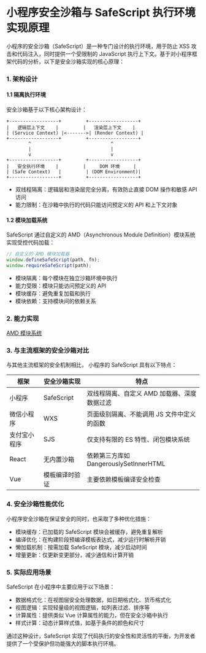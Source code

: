 # 小程序安全沙箱与 SafeScript 执行环境实现原理

小程序的安全沙箱（SafeScript）是一种专门设计的执行环境，用于防止 XSS 攻击和代码注入，同时提供一个受限制的 JavaScript 执行上下文。基于对小程序框架代码的分析，以下是安全沙箱实现的核心原理：

### 1. 架构设计

#### 1.1 隔离执行环境

安全沙箱基于以下核心架构设计：

```
+------------------+         +------------------+
|   逻辑层上下文    |         |   渲染层上下文    |
| (Service Context) |<------->| (Render Context) |
+------------------+         +------------------+
        ^                             ^
        |                             |
        v                             v
+------------------+         +------------------+
|   安全执行环境    |         |     DOM 环境     |
| (Safe Context)   |         | (DOM Environment)|
+------------------+         +------------------+
```

- 双线程隔离：逻辑层和渲染层完全分离，有效防止直接 DOM 操作和敏感 API 访问
- 能力限制：在沙箱中执行的代码只能访问预定义的 API 和上下文对象

#### 1.2 模块加载系统

SafeScript 通过自定义的 AMD（Asynchronous Module Definition）模块系统实现受控代码加载：

```javascript
// 自定义的 AMD 模块加载器
window.defineSafeScript(path, fn);
window.requireSafeScript(path);
```

- 模块隔离：每个模块在独立沙箱环境中执行
- 能力受限：模块只能访问预定义的 API
- 模块缓存：避免重复加载和执行
- 模块依赖：支持模块间的依赖关系

### 2. 能力实现

[AMD 模块系统](./amd.md)

### 3. 与主流框架的安全沙箱对比

与其他主流框架的安全机制相比， 小程序的 SafeScript 具有以下特点：

| 框架         | 安全沙箱实现   | 特点                                        |
| ------------ | -------------- | ------------------------------------------- |
| 小程序       | SafeScript     | 双线程隔离、自定义 AMD 加载器、深度数据过滤 |
| 微信小程序   | WXS            | 页面级别隔离、不能调用 JS 文件中定义的函数  |
| 支付宝小程序 | SJS            | 仅支持有限的 ES 特性、闭包模块系统          |
| React        | 无内置沙箱     | 依赖第三方库如 DangerouslySetInnerHTML      |
| Vue          | 模板编译时验证 | 主要依赖模板编译安全检查                    |

### 4. 安全沙箱性能优化

小程序安全沙箱在保证安全的同时，也采取了多种优化措施：

- 模块缓存：已加载的 SafeScript 模块会被缓存，避免重复解析
- 编译优化：在构建阶段预编译模板表达式，减少运行时解析开销
- 懒加载机制：按需加载 SafeScript 模块，减少启动时间
- 增量更新：仅更新变更部分，减少通信和计算开销

### 5. 实际应用场景

SafeScript 在小程序中主要应用于以下场景：

- 数据格式化：在视图层安全处理数据，如日期格式化、货币格式化
- 视图逻辑：实现轻量级的视图逻辑，如列表过滤、排序等
- 计算属性：提供类似 Vue 计算属性的能力，但在安全沙箱中执行
- 样式计算：动态计算样式值，如基于条件的颜色和尺寸

通过这种设计，SafeScript 实现了代码执行的安全性和灵活性的平衡，为开发者提供了一个受保护但功能强大的脚本执行环境。
